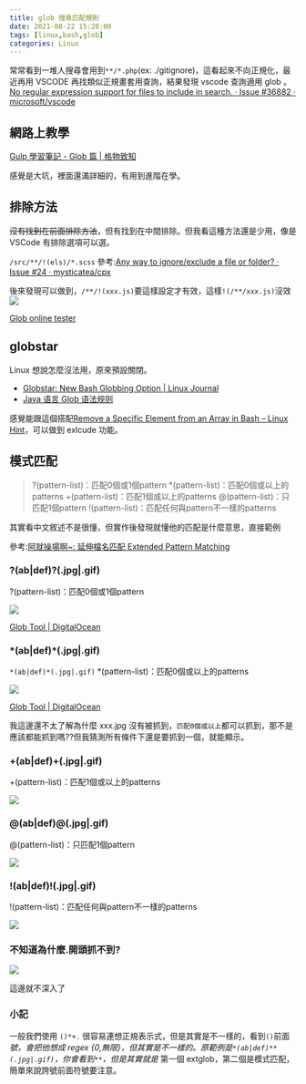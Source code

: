 ```yaml
---
title: glob 搜尋匹配規則
date: 2021-08-22 15:28:00
tags: [linux,bash,glob]
categories: Linux
---
```



常常看到一堆人搜尋會用到`**/*.php`(ex: ./gitignore)，這看起來不向正規化，最近再用 VSCODE 再找類似正規畫套用查詢，結果發現 vscode 查詢適用 glob 。
[No regular expression support for files to include in search. · Issue #36882 · microsoft/vscode](https://github.com/Microsoft/vscode/issues/36882)

<!-- more-->

## 網路上教學

[Gulp 學習筆記 - Glob 篇 | 格物致知](https://amobiz.github.io/2015/11/14/gulp-glob/)

感覺是大坑，裡面還滿詳細的，有用到進階在學。




## 排除方法

~~沒有找到在前面排除方法~~，但有找到在中間排除。但我看這種方法還是少用，像是 VSCode 有排除選項可以選。

`/src/**/!(els)/*.scss`
參考:[Any way to ignore/exclude a file or folder? · Issue #24 · mysticatea/cpx](https://github.com/mysticatea/cpx/issues/24)

後來發現可以做到，`/**/!(xxx.js)`要這樣設定才有效，這樣`!(/**/xxx.js)`沒效
![](https://i.imgur.com/L3HSjIx.png)


[Glob online tester](https://codepen.io/mrmlnc/pen/OXQjrZ)

## globstar

Linux 想說怎麼沒法用，原來預設關閉。

- [Globstar: New Bash Globbing Option | Linux Journal](https://www.linuxjournal.com/content/globstar-new-bash-globbing-option)
- [Java 语言 Glob 语法规则](https://busy.im/post/java-glob-syntax/)

感覺能跟這個搭配[Remove a Specific Element from an Array in Bash – Linux Hint](https://linuxhint.com/remove-specific-array-element-bash/)，可以做到 exlcude 功能。

## 模式匹配

>    ?(pattern-list)：匹配0個或1個pattern
>    *(pattern-list)：匹配0個或以上的patterns
>    +(pattern-list)：匹配1個或以上的patterns
>    @(pattern-list)：只匹配1個pattern
>    !(pattern-list)：匹配任何與pattern不一樣的patterns

其實看中文敘述不是很懂，但實作後發現就懂他的匹配是什麼意思，直接範例

參考:[阿就操場啊~: 延伸檔名匹配 Extended Pattern Matching](https://2formosa.blogspot.com/2019/04/extended-pattern-matching-pathname-expansion.html)

### ?(ab|def)?(.jpg|.gif)

?(pattern-list)：匹配0個或1個pattern

![](https://i.imgur.com/ZKTYsHh.png)

[Glob Tool | DigitalOcean](https://www.digitalocean.com/community/tools/glob?comments=true&glob=%3F%28ab%7Cdef%29%3F%28.jpg%7C.gif%29&matches=false&tests=abdef.jpg&tests=ab.jpg&tests=def.jpg&tests=xxx.jpg)

### \*(ab|def)\*(.jpg|.gif)

`*(ab|def)*(.jpg|.gif)`
*(pattern-list)：匹配0個或以上的patterns

![](https://i.imgur.com/yzyI6oY.png)

[Glob Tool | DigitalOcean](https://www.digitalocean.com/community/tools/glob?comments=true&glob=%2A%28ab%7Cdef%29%2A%28.jpg%7C.gif%29&matches=false&tests=abdef.jpg&tests=ab.jpg&tests=def.jpg&tests=xxx.jpg)

我這邊還不太了解為什麼 xxx.jpg 沒有被抓到，`匹配0個或以上`都可以抓到，那不是應該都能抓到嗎??但我猜測所有條件下還是要抓到一個，就能顯示。

### +(ab|def)+(.jpg|.gif)

+(pattern-list)：匹配1個或以上的patterns

![](https://i.imgur.com/kSPHN3w.png)


### @(ab|def)@(.jpg|.gif)

@(pattern-list)：只匹配1個pattern

![](https://i.imgur.com/TbTtK5l.png)



### !(ab|def)!(.jpg|.gif)


!(pattern-list)：匹配任何與pattern不一樣的patterns


![](https://i.imgur.com/3ChHUTx.png)

### 不知道為什麼.開頭抓不到?

![](https://i.imgur.com/BCdUgYp.png)



這邊就不深入了


### 小記

一般我們使用 `()*+.` 很容易連想正規表示式，但是其實是不一樣的，看到`()`前面*號，會把他想成 regex {0,無限}，但其實是不一樣的。原範例是`*(ab|def)**(.jpg|.gif)`，你會看到`**`，但是其實就是* 第一個 extglob，第二個是模式匹配，簡單來說誇號前面符號要注意。


